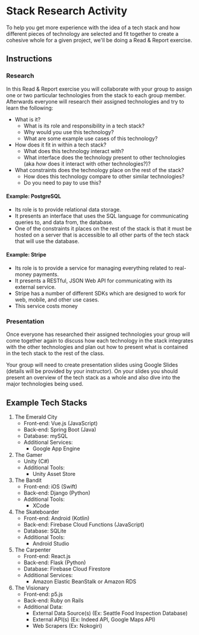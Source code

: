 # Stack Research Activity

To help you get more experience with the idea of a tech stack and how different pieces of technology are selected and fit together to create a cohesive whole for a given project, we'll be doing a Read & Report exercise.

## Instructions

### Research

In this Read & Report exercise you will collaborate with your group to assign one or two particular technologies from the stack to each group member. Afterwards everyone will research their assigned technologies and try to learn the following:

* What is it?
  * What is its role and responsibility in a tech stack?
  * Why would you use this technology?
  * What are some example use cases of this technology?
* How does it fit in within a tech stack?
  * What does this technology interact with?
  * What interface does the technology present to other technologies (aka _how_ does it interact with other technologies?)?
* What constraints does the technology place on the rest of the stack?
  * How does this technology compare to other similar technologies?
  * Do you need to pay to use this?

#### Example: **PostgreSQL**

* Its role is to provide relational data storage.
* It presents an interface that uses the SQL language for communicating queries to, and data from, the database.
* One of the constraints it places on the rest of the stack is that it must be hosted on a server that is accessible to all other parts of the tech stack that will use the database.

#### Example: **Stripe**

* Its role is to provide a service for managing everything related to real-money payments.
* It presents a RESTful, JSON Web API for communicating with its external service.
* Stripe has a number of different SDKs which are designed to work for web, mobile, and other use cases.
* This service costs money

### Presentation

Once everyone has researched their assigned technologies your group will come together again to discuss how each technology in the stack integrates with the other technologies and plan out how to present what is contained in the tech stack to the rest of the class.

Your group will need to create presentation slides using Google Slides (details will be provided by your instructor). On your slides you should present an overview of the tech stack as a whole and also dive into the major technologies being used.

## Example Tech Stacks

1. The Emerald City
    * Front-end: Vue.js (JavaScript)
    * Back-end: Spring Boot (Java)
    * Database: mySQL
    * Additional Services:
        * Google App Engine
2. The Gamer
    * Unity (C#)
    * Additional Tools:
        * Unity Asset Store
3. The Bandit
    * Front-end: iOS (Swift)
    * Back-end: Django (Python)
    * Additional Tools:
        * XCode
4. The Skateboarder
    * Front-end: Android (Kotlin)
    * Back-end: Firebase Cloud Functions (JavaScript)
    * Database: SQLite
    * Additional Tools:
        * Android Studio
5. The Carpenter
    * Front-end: React.js
    * Back-end: Flask (Python)
    * Database: Firebase Cloud Firestore
    * Additional Services:
        * Amazon Elastic BeanStalk or Amazon RDS
6. The Visionary
    * Front-end: p5.js
    * Back-end: Ruby on Rails
    * Additional Data:
        * External Data Source(s) (Ex: Seattle Food Inspection Database)
        * External API(s) (Ex: Indeed API, Google Maps API)
        * Web Scrapers (Ex: Nokogiri)

